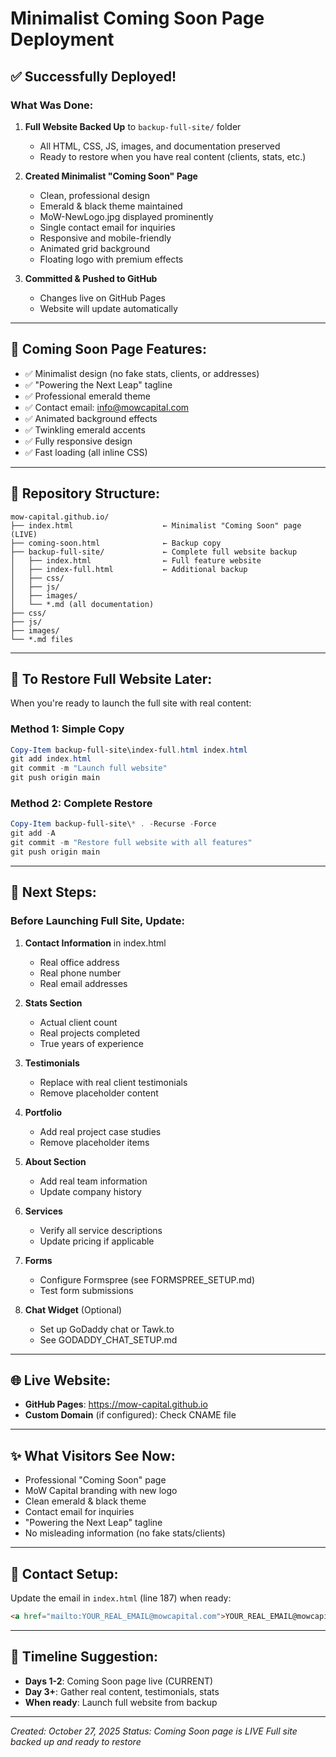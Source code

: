 # Minimalist Coming Soon Page Deployment

## ✅ Successfully Deployed!

### What Was Done:
1. **Full Website Backed Up** to `backup-full-site/` folder
   - All HTML, CSS, JS, images, and documentation preserved
   - Ready to restore when you have real content (clients, stats, etc.)

2. **Created Minimalist "Coming Soon" Page**
   - Clean, professional design
   - Emerald & black theme maintained
   - MoW-NewLogo.jpg displayed prominently
   - Single contact email for inquiries
   - Responsive and mobile-friendly
   - Animated grid background
   - Floating logo with premium effects

3. **Committed & Pushed to GitHub**
   - Changes live on GitHub Pages
   - Website will update automatically

---

## 🎨 Coming Soon Page Features:
- ✅ Minimalist design (no fake stats, clients, or addresses)
- ✅ "Powering the Next Leap" tagline
- ✅ Professional emerald theme
- ✅ Contact email: info@mowcapital.com
- ✅ Animated background effects
- ✅ Twinkling emerald accents
- ✅ Fully responsive design
- ✅ Fast loading (all inline CSS)

---

## 📁 Repository Structure:
```
mow-capital.github.io/
├── index.html                    ← Minimalist "Coming Soon" page (LIVE)
├── coming-soon.html              ← Backup copy
├── backup-full-site/             ← Complete full website backup
│   ├── index.html                ← Full feature website
│   ├── index-full.html           ← Additional backup
│   ├── css/
│   ├── js/
│   ├── images/
│   └── *.md (all documentation)
├── css/
├── js/
├── images/
└── *.md files
```

---

## 🔄 To Restore Full Website Later:

When you're ready to launch the full site with real content:

### Method 1: Simple Copy
```powershell
Copy-Item backup-full-site\index-full.html index.html
git add index.html
git commit -m "Launch full website"
git push origin main
```

### Method 2: Complete Restore
```powershell
Copy-Item backup-full-site\* . -Recurse -Force
git add -A
git commit -m "Restore full website with all features"
git push origin main
```

---

## 📝 Next Steps:

### Before Launching Full Site, Update:
1. **Contact Information** in index.html
   - Real office address
   - Real phone number
   - Real email addresses

2. **Stats Section**
   - Actual client count
   - Real projects completed
   - True years of experience

3. **Testimonials**
   - Replace with real client testimonials
   - Remove placeholder content

4. **Portfolio**
   - Add real project case studies
   - Remove placeholder items

5. **About Section**
   - Add real team information
   - Update company history

6. **Services**
   - Verify all service descriptions
   - Update pricing if applicable

7. **Forms**
   - Configure Formspree (see FORMSPREE_SETUP.md)
   - Test form submissions

8. **Chat Widget** (Optional)
   - Set up GoDaddy chat or Tawk.to
   - See GODADDY_CHAT_SETUP.md

---

## 🌐 Live Website:
- **GitHub Pages**: https://mow-capital.github.io
- **Custom Domain** (if configured): Check CNAME file

---

## ✨ What Visitors See Now:
- Professional "Coming Soon" page
- MoW Capital branding with new logo
- Clean emerald & black theme
- Contact email for inquiries
- "Powering the Next Leap" tagline
- No misleading information (no fake stats/clients)

---

## 📧 Contact Setup:
Update the email in `index.html` (line 187) when ready:
```html
<a href="mailto:YOUR_REAL_EMAIL@mowcapital.com">YOUR_REAL_EMAIL@mowcapital.com</a>
```

---

## 🎯 Timeline Suggestion:
- **Days 1-2**: Coming Soon page live (CURRENT)
- **Day 3+**: Gather real content, testimonials, stats
- **When ready**: Launch full website from backup

---

*Created: October 27, 2025*
*Status: Coming Soon page is LIVE*
*Full site backed up and ready to restore*
